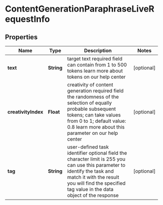 

# ContentGenerationParaphraseLiveRequestInfo


## Properties

| Name | Type | Description | Notes |
|------------ | ------------- | ------------- | -------------|
|**text** | **String** | target text required field can contain from 1 to 500 tokens learn more about tokens on our help center |  [optional] |
|**creativityIndex** | **Float** | creativity of content generation required field the randomness of the selection of equally probable subsequent tokens; can take values from 0 to 1; default value: 0.8 learn more about this parameter on our help center |  [optional] |
|**tag** | **String** | user-defined task identifier optional field the character limit is 255 you can use this parameter to identify the task and match it with the result you will find the specified tag value in the data object of the response |  [optional] |



